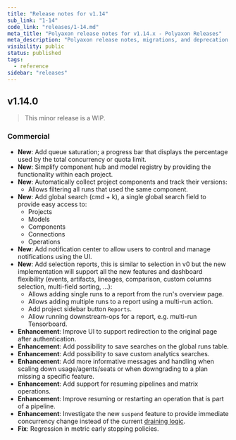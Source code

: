```yaml
---
title: "Release notes for v1.14"
sub_link: "1-14"
code_link: "releases/1-14.md"
meta_title: "Polyaxon release notes for v1.14.x - Polyaxon Releases"
meta_description: "Polyaxon release notes, migrations, and deprecation notes for v1.14.x."
visibility: public
status: published
tags:
  - reference
sidebar: "releases"
---
```


## v1.14.0

> This minor release is a WIP.

### Commercial

 * **New**: Add queue saturation; a progress bar that displays the percentage used by the total concurrency or quota limit.
 * **New**: Simplify component hub and model registry by providing the functionality within each project.
 * **New**: Automatically collect project components and track their versions:
   * Allows filtering all runs that used the same component.
 * **New**: Add global search (cmd + k), a single global search field to provide easy access to:
   * Projects
   * Models
   * Components
   * Connections
   * Operations
 * **New**: Add notification center to allow users to control and manage notifications using the UI.
 * **New**: Add selection reports, this is similar to selection in v0 but the new implementation will support all the new features and dashboard flexibility (events, artifacts, lineages, comparison, custom columns selection, multi-field sorting, ...):
   * Allows adding single runs to a report from the run's overview page.
   * Allows adding multiple runs to a report using a multi-run action.
   * Add project sidebar button `Reports`.
   * Allow running downstream-ops for a report, e.g. multi-run Tensorboard.
 * **Enhancement**: Improve UI to support redirection to the original page after authentication.
 * **Enhancement**: Add possibility to save searches on the global runs table.
 * **Enhancement**: Add possibility to save custom analytics searches.
 * **Enhancement**: Add more informative messages and handling when scaling down usage/agents/seats or when downgrading to a plan missing a specific feature.
 * **Enhancement**: Add support for resuming pipelines and matrix operations.
 * **Enhancement**: Improve resuming or restarting an operation that is part of a pipeline.
 * **Enhancement**: Investigate the new `suspend` feature to provide immediate concurrency change instead of the current [draining logic](/faq/How-does-changing-concurrency-work/).
 * **Fix**: Regression in metric early stopping policies.
